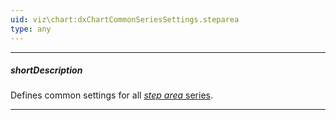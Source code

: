 ```yaml
---
uid: viz\chart:dxChartCommonSeriesSettings.steparea
type: any
---
```

---
##### shortDescription
Defines common settings for all [*step area* series](/api-reference/10%20UI%20Components/dxChart/5%20Series%20Types/StepAreaSeries '/Documentation/ApiReference/UI_Components/dxChart/Series_Types/StepAreaSeries/').

---
